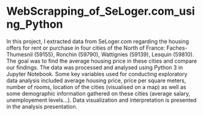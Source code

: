 # WebScrapping_of_SeLoger.com_using_Python
In this project, I extracted data from SeLoger.com regarding the housing offers for rent or purchase in four cities of the North of France: Faches-Thumesnil (59155), Ronchin (59790), Wattignies (59139), Lesquin (59810). The goal was to find the average housing price in these cities and compare our findings. The data was processed and analysed using Python 3 in Jupyter Notebook. Some key variables used for conducting exploratory data analysis included  average housing price, price per square meters, number of rooms, location of the cities (visualised on a map) as well as some demographic information gathered on these cities (average salary, unemployement levels...). Data visualization and interpretation is presented in the analysis presentation.
